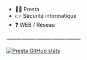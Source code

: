 - 🙋‍♂️ Presta 
- 👉 Sécurité informatique
- ❓ WEB / Réseau 

⸻⸻⸻⸻⸻


[![Presta GitHub stats](https://github-readme-stats.vercel.app/api?username=prestaa&show_icons=true&theme=dracula)](https://github.com/anuraghazra/github-readme-stats)


